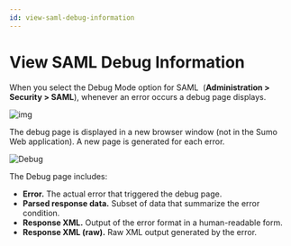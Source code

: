 ```yaml
---
id: view-saml-debug-information
---
```


# View SAML Debug Information

When you select the Debug Mode option for SAML  (**Administration \> Security \> SAML**), whenever an error occurs a debug page displays.

![img](/img/security/saml-config-debug.png)  
  
The debug page is displayed in a new browser window (not in the Sumo Web application). A new page is generated for each error.

![Debug](/img/security/SAML_debug_page.png)

The Debug page includes:

* **Error.** The actual error that triggered the debug page.
* **Parsed response data.** Subset of data that summarize the error condition.
* **Response XML.** Output of the error format in a human-readable form.
* **Response XML (raw).** Raw XML output generated by the error.
